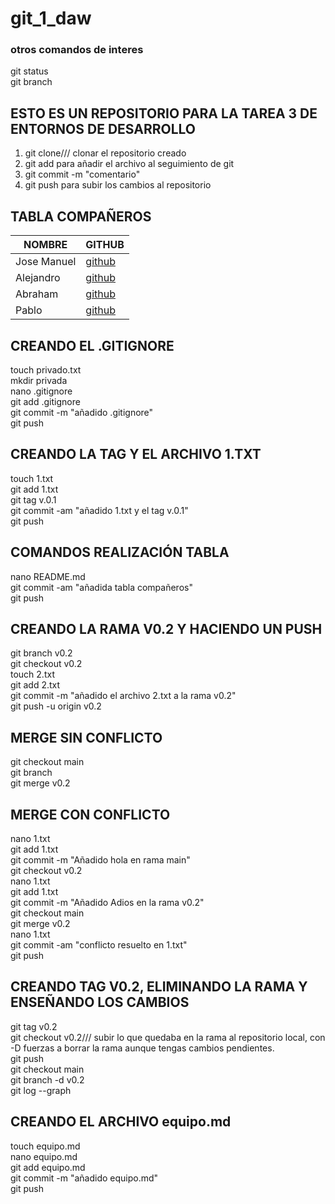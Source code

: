 # git_1_daw

### otros comandos de interes

git status<br>
git branch

## ESTO ES UN REPOSITORIO PARA LA TAREA 3 DE ENTORNOS DE DESARROLLO

1) git clone/// clonar el repositorio creado
2) git add para añadir el archivo al seguimiento de git
3) git commit -m "comentario"
4) git push para subir los cambios al repositorio

## TABLA COMPAÑEROS

| NOMBRE | GITHUB |
|--------|--------|
|Jose Manuel|[github](https://github.com/jbenalb)|
|Alejandro|[github](https://github.com/asecval543)|
|Abraham|[github](https://github.com/arodmor789)|
|Pablo|[github](https://github.com/pamadob)|

## CREANDO EL .GITIGNORE

touch privado.txt<br>
mkdir privada<br>
nano .gitignore<br>
git add .gitignore<br>
git commit -m "añadido .gitignore"<br>
git push

## CREANDO LA TAG Y EL ARCHIVO 1.TXT

 touch 1.txt<br>
 git add 1.txt<br>
 git tag v.0.1<br>
 git commit -am "añadido 1.txt y el tag v.0.1"<br>
 git push 

## COMANDOS REALIZACIÓN TABLA

nano README.md<br>
git commit -am "añadida tabla compañeros"<br>
git push

## CREANDO LA RAMA V0.2 Y HACIENDO UN PUSH

  git branch v0.2<br>
  git checkout v0.2<br>
  touch 2.txt<br>
  git add 2.txt<br>
  git commit -m "añadido el archivo 2.txt a la rama v0.2"<br>
  git push -u origin v0.2

## MERGE SIN CONFLICTO

 git checkout main<br>
 git branch<br>
 git merge v0.2

## MERGE CON CONFLICTO

 nano 1.txt<br>
  git add 1.txt<br>
  git commit -m "Añadido hola en rama main"<br>
  git checkout v0.2<br>
  nano 1.txt<br>
  git add 1.txt<br>
  git commit -m "Añadido Adios en la rama v0.2"<br>
  git checkout main<br>
  git merge v0.2<br>
  nano 1.txt<br>
  git commit -am "conflicto resuelto en 1.txt"<br>
  git push

## CREANDO TAG V0.2, ELIMINANDO LA RAMA Y ENSEÑANDO LOS CAMBIOS

   git tag v0.2<br>
   git checkout v0.2/// subir lo que quedaba en la rama al repositorio local, con -D fuerzas a borrar la rama aunque tengas cambios pendientes.<br>
   git push<br>
   git checkout main<br>
   git branch -d v0.2<br>
   git log --graph

## CREANDO EL ARCHIVO equipo.md

  touch equipo.md<br>
  nano equipo.md<br>
  git add equipo.md<br>
  git commit -m "añadido equipo.md"<br>
  git push






